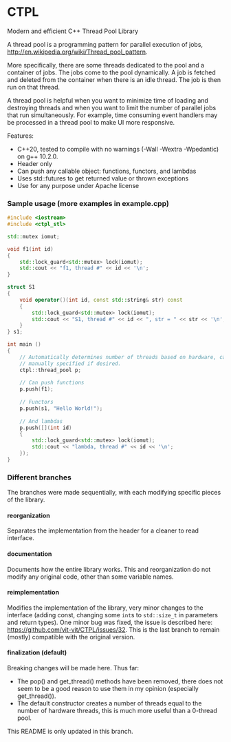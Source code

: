 CTPL
====

Modern and efficient C++ Thread Pool Library

A thread pool is a programming pattern for parallel execution of jobs, http://en.wikipedia.org/wiki/Thread_pool_pattern.

More specifically, there are some threads dedicated to the pool and a container of jobs. The jobs come to the pool dynamically. A job is fetched and deleted from the container when there is an idle thread. The job is then run on that thread.

A thread pool is helpful when you want to minimize time of loading and destroying threads and when you want to limit the number of parallel jobs that run simultaneously. For example, time consuming event handlers may be processed in a thread pool to make UI more responsive.

Features:
- C++20, tested to compile with no warnings (-Wall -Wextra -Wpedantic) on g++ 10.2.0.
- Header only
- Can push any callable object: functions, functors, and lambdas
- Uses std::futures to get returned value or thrown exceptions
- Use for any purpose under Apache license

### Sample usage (more examples in example.cpp)

```C++
#include <iostream>
#include <ctpl_stl>

std::mutex iomut;

void f1(int id)
{
    std::lock_guard<std::mutex> lock(iomut);
    std::cout << "f1, thread #" << id << '\n';
}

struct S1
{
    void operator()(int id, const std::string& str) const
    {
        std::lock_guard<std::mutex> lock(iomut);
        std::cout << "S1, thread #" << id << ", str = " << str << '\n';
    }
} s1;

int main ()
{
    // Automatically determines number of threads based on hardware, can be
    // manually specified if desired.
    ctpl::thread_pool p;
    
    // Can push functions
    p.push(f1);
    
    // Functors
    p.push(s1, "Hello World!");
    
    // And lambdas
    p.push([](int id)
    {
        std::lock_guard<std::mutex> lock(iomut);
        std::cout << "lambda, thread #" << id << '\n';
    });
}
```

### Different branches
The branches were made sequentially, with each modifying specific pieces of the library.

#### reorganization
Separates the implementation from the header for a cleaner to read interface.

#### documentation
Documents how the entire library works. This and reorganization do not modify any original code, other than some variable names.

#### reimplementation
Modifies the implementation of the library, very minor changes to the interface (adding const, changing some `int`s to `std::size_t` in parameters and return types). One minor bug was fixed, the issue is described here: https://github.com/vit-vit/CTPL/issues/32. This is the last branch to remain (mostly) compatible with the original version.

#### finalization (default)
Breaking changes will be made here. Thus far:
- The pop() and get_thread() methods have been removed, there does not seem to be a good reason to use them in my opinion (especially get_thread()).
- The default constructor creates a number of threads equal to the number of hardware threads, this is much more useful than a 0-thread pool.

This README is only updated in this branch.

